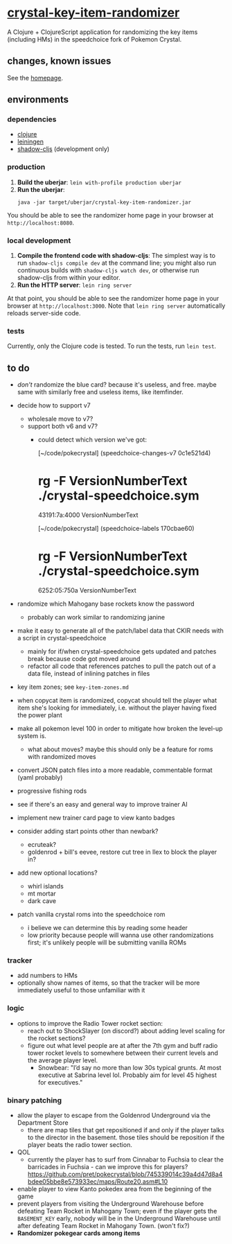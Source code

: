 # [crystal-key-item-randomizer](https://crystal-key-item-randomizer.herokuapp.com/)

A Clojure + ClojureScript application for randomizing the key items
(including HMs) in the speedchoice fork of Pokemon Crystal.

## changes, known issues

See the [homepage](https://crystal-key-item-randomizer.herokuapp.com/).

## environments

### dependencies

* [clojure](https://clojure.org)
* [leiningen](https://leiningen.org)
* [shadow-cljs](http://shadow-cljs.org/) (development only)

### production

1. **Build the uberjar**: `lein with-profile production uberjar`
1. **Run the uberjar**:
   ```
   java -jar target/uberjar/crystal-key-item-randomizer.jar
   ```

You should be able to see the randomizer home page in your browser at
`http://localhost:8080`.

### local development

1. **Compile the frontend code with shadow-cljs**: The simplest way is
   to run `shadow-cljs compile dev` at the command line; you might
   also run continuous builds with `shadow-cljs watch dev`, or
   otherwise run shadow-cljs from within your editor.
1. **Run the HTTP server**: `lein ring server`

At that point, you should be able to see the randomizer home page in
your browser at `http://localhost:3000`. Note that `lein ring server`
automatically reloads server-side code.

### tests

Currently, only the Clojure code is tested. To run the tests, run
`lein test`.

## to do

- _don't_ randomize the blue card? because it's useless, and
  free. maybe same with similarly free and useless items, like
  itemfinder.
- decide how to support v7
  - wholesale move to v7?
  - support both v6 and v7?
    - could detect which version we've got:

      [~/code/pokecrystal] (speedchoice-changes-v7 0c1e521d4)
      # rg -F VersionNumberText ./crystal-speedchoice.sym
      43191:7a:4000 VersionNumberText

      [~/code/pokecrystal] (speedchoice-labels 170cbae60)
      # rg -F VersionNumberText ./crystal-speedchoice.sym
      6252:05:750a VersionNumberText

- randomize which Mahogany base rockets know the password
  - probably can work similar to randomizing janine
- make it easy to generate all of the patch/label data that CKIR needs
  with a script in crystal-speedchoice
  - mainly for if/when crystal-speedchoice gets updated and patches
    break because code got moved around
  - refactor all code that references patches to pull the patch out of
    a data file, instead of inlining patches in files
- key item zones; see `key-item-zones.md`
- when copycat item is randomized, copycat should tell the player what
  item she's looking for immediately, i.e. without the player having
  fixed the power plant
- make all pokemon level 100 in order to mitigate how broken the
  level-up system is.
  - what about moves? maybe this should only be a feature for roms
    with randomized moves
- convert JSON patch files into a more readable, commentable format
  (yaml probably)
- progressive fishing rods
- see if there's an easy and general way to improve trainer AI
- implement new trainer card page to view kanto badges
- consider adding start points other than newbark?
  - ecruteak?
  - goldenrod + bill's eevee, restore cut tree in Ilex to block the
    player in?
- add new optional locations?
  - whirl islands
  - mt mortar
  - dark cave
- patch vanilla crystal roms into the speedchoice rom
  - i believe we can determine this by reading some header
  - low priority because people will wanna use other randomizations
    first; it's unlikely people will be submitting vanilla ROMs

### tracker

- add numbers to HMs
- optionally show names of items, so that the tracker will be more
  immediately useful to those unfamiliar with it

### logic

- options to improve the Radio Tower rocket section:
  - reach out to ShockSlayer (on discord?) about adding level scaling
    for the rocket sections?
  - figure out what level people are at after the 7th gym and buff
    radio tower rocket levels to somewhere between their current
    levels and the average player level.
    - Snowbear: "I’d say no more than low 30s typical grunts. At most
      executive at Sabrina level lol. Probably aim for level 45
      highest for executives."

### binary patching

- allow the player to escape from the Goldenrod Underground via the
  Department Store
  - there are map tiles that get repositioned if and only if the
    player talks to the director in the basement. those tiles should
    be reposition if the player beats the radio tower section.
- QOL
  - currently the player has to surf from Cinnabar to Fuchsia to clear
    the barricades in Fuchsia - can we improve this for players?
    https://github.com/pret/pokecrystal/blob/745339014c39a4d47d8a4bdee05bbe8e573933ec/maps/Route20.asm#L10
- enable player to view Kanto pokedex area from the beginning of the
  game
- prevent players from visiting the Underground Warehouse before
  defeating Team Rocket in Mahogany Town; even if the player gets the
  `BASEMENT_KEY` early, nobody will be in the Underground Warehouse
  until after defeating Team Rocket in Mahogany Town. (won't fix?)
- **Randomizer pokegear cards among items**

[pclalv/randomizer-labels]: https://github.com/pclalv/pokecrystal/tree/randomizer-labels
[pclalv/speedchoice]: https://github.com/pclalv/pokecrystal/tree/speedchoice
